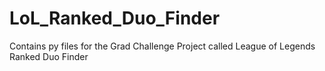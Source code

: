 # LoL_Ranked_Duo_Finder
Contains py files for the Grad Challenge Project called League of Legends Ranked Duo Finder
